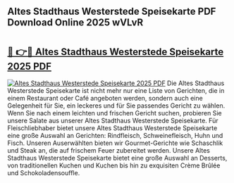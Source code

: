 ## Altes Stadthaus Westerstede Speisekarte PDF Download Online 2025 wVLvR

# <h2><a href="http://gcdkcci.nevu.top/?p=Altes+Stadthaus+Westerstede+Speisekarte">🔗 👉🔴 Altes Stadthaus Westerstede Speisekarte 2025 PDF</a></h2>

[![Altes Stadthaus Westerstede Speisekarte 2025 PDF](https://i.imgur.com/dBaPXMq.png)](http://gcdkcci.nevu.top/?p=Altes+Stadthaus+Westerstede+Speisekarte)
Die Altes Stadthaus Westerstede Speisekarte ist nicht mehr nur eine Liste von Gerichten, die in einem Restaurant oder Café angeboten werden, sondern auch eine Gelegenheit für Sie, ein leckeres und für Sie passendes Gericht zu wählen. Wenn Sie nach einem leichten und frischen Gericht suchen, probieren Sie unsere Salate aus unserer Altes Stadthaus Westerstede Speisekarte. Für Fleischliebhaber bietet unsere Altes Stadthaus Westerstede Speisekarte eine große Auswahl an Gerichten: Rindfleisch, Schweinefleisch, Huhn und Fisch. Unseren Auserwählten bieten wir Gourmet-Gerichte wie Schaschlik und Steak an, die auf frischem Feuer zubereitet werden. Unsere Altes Stadthaus Westerstede Speisekarte bietet eine große Auswahl an Desserts, von traditionellen Kuchen und Kuchen bis hin zu exquisiten Crème Brûlée und Schokoladensouffle.
